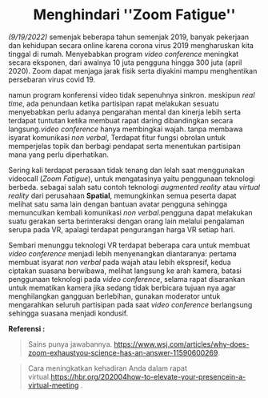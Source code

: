<center>

# **Menghindari ''Zoom Fatigue''**

</center>

*(9/19/2022)*  semenjak beberapa tahun semenjak 2019,  banyak pekerjaan dan kehidupan secara online karena  corona virus 2019 mengharuskan kita tinggal di rumah.  Menyebabkan program *video conference* meningkat secara eksponen, dari awalnya 10 juta pengguna hingga 300 juta (april 2020). Zoom  dapat menjaga jarak fisik serta  diyakini mampu menghentikan persebaran virus covid 19.

namun program konferensi video tidak sepenuhnya sinkron. meskipun *real time*, ada penundaan ketika partisipan rapat melakukan sesuatu menyebabkan perlu adanya pengarahan mental dan kinerja lebih serta terdapat tuntutan ketika membuat rapat daring dibandingkan secara langsung.*video conference* hanya membingkai wajah. tanpa membawa isyarat komunikasi *non verbal*, Terdapat fitur fungsi obrolan untuk memperjelas topik dan berbagi pendapat serta menentukan partisipan mana yang perlu diperhatikan.

Sering kali terdapat perasaan tidak tenang dan lelah saat menggunakan videocall (*Zoom Fatigue*), untuk mengatasinya yaitu penggunaan teknologi berbeda. sebagai salah satu contoh teknologi *augmented reality* atau *virtual reality* dari perusahaan **Spatial**, memungkinkan semua peserta dapat melihat satu sama lain dengan bantuan avatar pengguna sehingga memunculkan kembali komunikasi *non verbal*.pengguna dapat melakukan suatu gerakan serta berinteraksi dengan orang lain melalui pengalaman serupa pada VR, apalagi terdapat pengurangan harga VR setiap hari.

Sembari menunggu teknologi VR terdapat beberapa cara untuk membuat *video conference* menjadi lebih menyenangkan diantaranya: pertama membuat isyarat *non verbal* pada wajah atau lebih ekspresif, kedua ciptakan suasana berwibawa, melihat langsung ke arah kamera, batasi penggunaan teknologi pada *video conference*, selama rapat disarankan untuk mematikan kamera jika sedang tidak berbicara tujuan nya agar menghilangkan gangguan berlebihan, gunakan moderator untuk mengarahkan seluruh partisipan pada saat *video conference* berlangsung sehingga suasana menjadi kondusif.

**Referensi :**
>Sains punya jawabannya. https://www.wsj.com/articles/why-does-zoom-exhaustyou-science-has-an-answer-11590600269. 

>Cara meningkatkan kehadiran Anda dalam rapat virtual.https://hbr.org/202004how-to-elevate-your-presencein-a-virtual-meeting .

